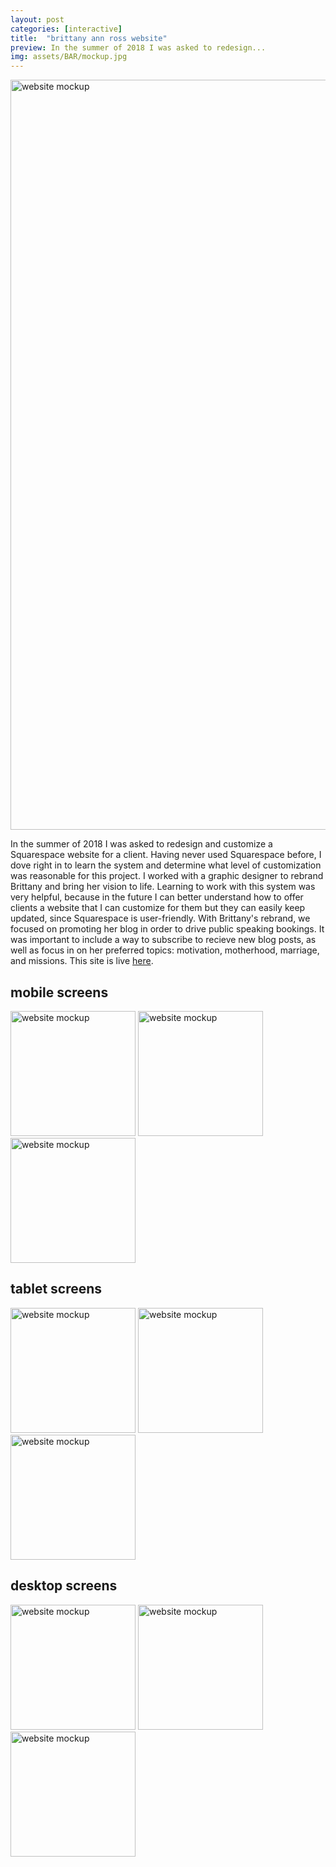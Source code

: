 ```yaml
---
layout: post
categories: [interactive]
title:  "brittany ann ross website"
preview: In the summer of 2018 I was asked to redesign...
img: assets/BAR/mockup.jpg
---
```


<img src="{{site.baseurl}}/assets/BAR/mockup.jpg" alt="website mockup" width="1200"/>

In the summer of 2018 I was asked to redesign and customize a Squarespace website for a client. Having never used Squarespace before, I dove right in to learn the system and determine what level of customization was reasonable for this project. I worked with a graphic designer to rebrand Brittany and bring her vision to life. Learning to work with this system was very helpful, because in the future I can better understand how to offer clients a website that I can customize for them but they can easily keep updated, since Squarespace is user-friendly. 
With Brittany's rebrand, we focused on promoting her blog in order to drive public speaking bookings. It was important to include a way to subscribe to recieve new blog posts, as well as focus in on her preferred topics: motivation, motherhood, marriage, and missions. 
This site is live [here](https://www.brittanyannross.com/).


## mobile screens
<img src="{{site.baseurl}}/assets/BAR/home-mobile.png" alt="website mockup" width="200"/>
<img src="{{site.baseurl}}/assets/BAR/about-mobile.png" alt="website mockup" width="200"/>
<img src="{{site.baseurl}}/assets/BAR/book-mobile.png" alt="website mockup" width="200"/>

## tablet screens
<img src="{{site.baseurl}}/assets/BAR/home-tablet.png" alt="website mockup" width="200"/>
<img src="{{site.baseurl}}/assets/BAR/about-tablet.png" alt="website mockup" width="200"/>
<img src="{{site.baseurl}}/assets/BAR/book-tablet.png" alt="website mockup" width="200"/>

## desktop screens
<img src="{{site.baseurl}}/assets/BAR/home-desktop.png" alt="website mockup" width="200"/>
<img src="{{site.baseurl}}/assets/BAR/about-desktop.png" alt="website mockup" width="200"/>
<img src="{{site.baseurl}}/assets/BAR/book-desktop.png" alt="website mockup" width="200"/>